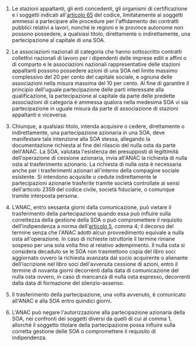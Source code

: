 1. Le stazioni appaltanti, gli enti concedenti, gli organismi di certificazione e i soggetti indicati all'[articolo 65](/articolo-65/1) del codice, limitatamente ai soggetti ammessi a partecipare alle procedure per l'affidamento dei contratti pubblici relativi a lavori, nonché le regioni e le province autonome non possono possedere, a qualsiasi titolo, direttamente o indirettamente, una partecipazione al capitale di una SOA.

2. Le associazioni nazionali di categoria che hanno sottoscritto contratti collettivi nazionali di lavoro per i dipendenti delle imprese edili e affini o di comparto e le associazioni nazionali rappresentative delle stazioni appaltanti possono possedere azioni di una SOA nel limite massimo complessivo del 20 per cento del capitale sociale, e ognuna delle associazioni nella misura massima del 10 per cento. Al fine di garantire il principio dell'uguale partecipazione delle parti interessate alla qualificazione, la partecipazione al capitale da parte delle predette associazioni di categoria è ammessa qualora nella medesima SOA vi sia partecipazione in uguale misura da parte di associazione di stazioni appaltanti e viceversa.

3. Chiunque, a qualsiasi titolo, intenda acquisire o cedere, direttamente o indirettamente, una partecipazione azionaria in una SOA, deve manifestare tale intenzione alla SOA stessa, allegando la documentazione richiesta al fine del rilascio del nulla osta da parte dell'ANAC. La SOA, valutata l'esistenza dei presupposti di legittimità dell'operazione di cessione azionaria, invia all'ANAC la richiesta di nulla osta al trasferimento azionario. La richiesta di nulla osta è necessaria anche per i trasferimenti azionari all'interno della compagine sociale esistente. Si intendono acquisite o cedute indirettamente le partecipazioni azionarie trasferite tramite società controllate ai sensi dell'articolo 2359 del codice civile, società fiduciarie, o comunque tramite interposta persona.

4. L'ANAC, entro sessanta giorni dalla comunicazione, può vietare il trasferimento della partecipazione quando essa può influire sulla correttezza della gestione della SOA o può compromettere il requisito dell'indipendenza a norma dell'[articolo 5](/allegato-2.12-articolo-5/1), comma 4; il decorso del termine senza che l'ANAC adotti alcun provvedimento equivale a nulla osta all'operazione. In caso di richieste istruttorie il termine rimane sospeso per una sola volta fino al relativo adempimento. Il nulla osta si considera decaduto se le SOA non trasmettono copia del libro soci aggiornato ovvero la richiesta avanzata dal socio acquirente o alienante dell'iscrizione nel libro soci dell'avvenuta cessione di azioni, entro il termine di novanta giorni decorrenti dalla data di comunicazione del nulla osta ovvero, in caso di mancanza di nulla osta espresso, decorrenti dalla data di formazione del silenzio-assenso.

5. Il trasferimento della partecipazione, una volta avvenuto, è comunicato all'ANAC e alla SOA entro quindici giorni.

6. L'ANAC può negare l'autorizzazione alla partecipazione azionaria della SOA, nei confronti dei soggetti diversi da quelli di cui al comma 1, allorché il soggetto titolare della partecipazione possa influire sulla corretta gestione delle SOA o compromettere il requisito di indipendenza.